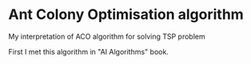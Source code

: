 # Ant Colony Optimisation algorithm

My interpretation of ACO algorithm for solving TSP problem

First I met this algorithm in "AI Algorithms" book.
